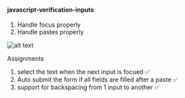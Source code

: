 #### javascript-verification-inputs

1. Handle focus properly
1. Handle pastes properly

![alt text](https://raw.githubusercontent.com/chandrakumarreddy/javascript-verification-inputs-/master/preview.png)

Assignments

1. select the text when the next input is focued ✅
2. Auto submit the form if all fields are filled after a paste ✅
3. support for backspacing from 1 input to another ✅
